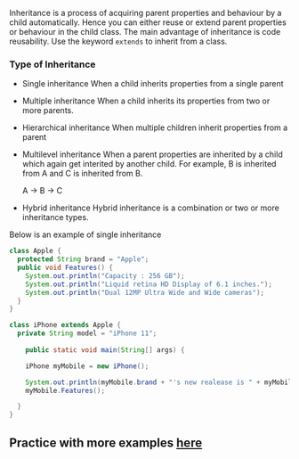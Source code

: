 Inheritance is a process of acquiring parent properties and behaviour by a child automatically. Hence you can either reuse or extend parent properties or behaviour in the child class. The main advantage of inheritance is code reusability. Use the keyword `extends` to inherit from a class.

### Type of Inheritance
* Single inheritance
    When a child inherits properties from a single parent

* Multiple inheritance
    When a child inherits its properties from two or more parents.

* Hierarchical inheritance
    When multiple children inherit properties from a parent

* Multilevel inheritance
    When a parent properties are inherited by a child which again get interited by another child. For example, B is inherited from A and C is inherited from B. 

    A -> B -> C
* Hybrid inheritance
    Hybrid inheritance is a combination or two or more inheritance types.


Below is an example of single inheritance

```java
class Apple {
  protected String brand = "Apple";        
  public void Features() {                    
    System.out.println("Capacity : 256 GB");
    System.out.println("Liquid retina HD Display of 6.1 inches.");
    System.out.println("Dual 12MP Ultra Wide and Wide cameras");
  }
}

class iPhone extends Apple {
  private String model = "iPhone 11";    
 
	public static void main(String[] args) {

    iPhone myMobile = new iPhone();

    System.out.println(myMobile.brand + "'s new realease is " + myMobile.model);
    myMobile.Features();

  }
}
```
## Practice with more examples [here](https://onecompiler.com/java)

